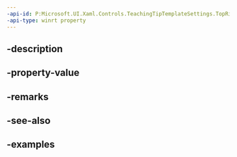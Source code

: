 ```yaml
---
-api-id: P:Microsoft.UI.Xaml.Controls.TeachingTipTemplateSettings.TopRightHighlightMarginProperty
-api-type: winrt property
---
```


## -description

## -property-value

## -remarks

## -see-also

## -examples

